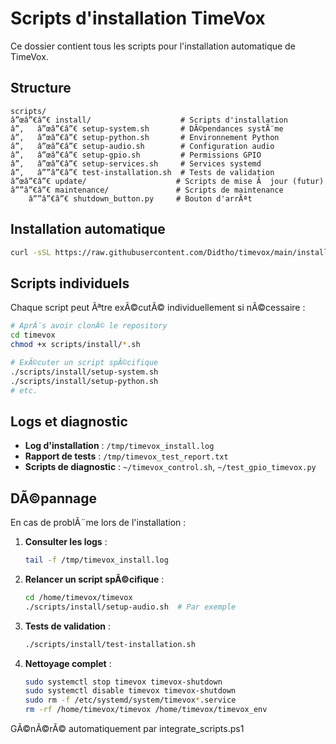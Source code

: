 ﻿# Scripts d'installation TimeVox

Ce dossier contient tous les scripts pour l'installation automatique de TimeVox.

## Structure

```
scripts/
â”œâ”€â”€ install/                    # Scripts d'installation
â”‚   â”œâ”€â”€ setup-system.sh       # DÃ©pendances systÃ¨me
â”‚   â”œâ”€â”€ setup-python.sh       # Environnement Python
â”‚   â”œâ”€â”€ setup-audio.sh        # Configuration audio
â”‚   â”œâ”€â”€ setup-gpio.sh         # Permissions GPIO
â”‚   â”œâ”€â”€ setup-services.sh     # Services systemd
â”‚   â””â”€â”€ test-installation.sh  # Tests de validation
â”œâ”€â”€ update/                    # Scripts de mise Ã  jour (futur)
â””â”€â”€ maintenance/               # Scripts de maintenance
    â””â”€â”€ shutdown_button.py     # Bouton d'arrÃªt
```

## Installation automatique

```bash
curl -sSL https://raw.githubusercontent.com/Didtho/timevox/main/install.sh | bash
```

## Scripts individuels

Chaque script peut Ãªtre exÃ©cutÃ© individuellement si nÃ©cessaire :

```bash
# AprÃ¨s avoir clonÃ© le repository
cd timevox
chmod +x scripts/install/*.sh

# ExÃ©cuter un script spÃ©cifique
./scripts/install/setup-system.sh
./scripts/install/setup-python.sh
# etc.
```

## Logs et diagnostic

- **Log d'installation** : `/tmp/timevox_install.log`
- **Rapport de tests** : `/tmp/timevox_test_report.txt`
- **Scripts de diagnostic** : `~/timevox_control.sh`, `~/test_gpio_timevox.py`

## DÃ©pannage

En cas de problÃ¨me lors de l'installation :

1. **Consulter les logs** :
   ```bash
   tail -f /tmp/timevox_install.log
   ```

2. **Relancer un script spÃ©cifique** :
   ```bash
   cd /home/timevox/timevox
   ./scripts/install/setup-audio.sh  # Par exemple
   ```

3. **Tests de validation** :
   ```bash
   ./scripts/install/test-installation.sh
   ```

4. **Nettoyage complet** :
   ```bash
   sudo systemctl stop timevox timevox-shutdown
   sudo systemctl disable timevox timevox-shutdown
   sudo rm -f /etc/systemd/system/timevox*.service
   rm -rf /home/timevox/timevox /home/timevox/timevox_env
   ```

GÃ©nÃ©rÃ© automatiquement par integrate_scripts.ps1
